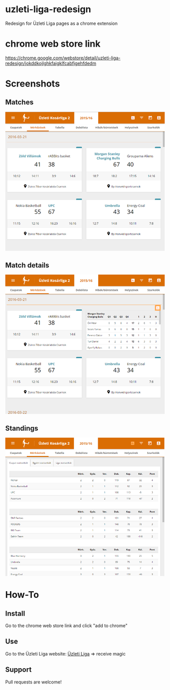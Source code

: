 # uzleti-liga-redesign
Redesign for Üzleti Liga pages as a chrome extension

# chrome web store link
https://chrome.google.com/webstore/detail/uzleti-liga-redesign/jokddkojlghkfaigklfcabfjgehfdedm

# Screenshots
## Matches
![matches](/docs/screenshots/v1.2.4/screenshot-2.png)

## Match details
![match details](/docs/screenshots/v1.2.4/screenshot-3.png)

## Standings
![standings](/docs/screenshots/v1.2.4/screenshot-4.png)

# How-To
## Install
Go to the chrome web store link and click "add to chrome"

## Use
Go to the Üzleti Liga website: <a href="http://www.uzletiliga.hu/eredmenyek/matches.php?eid=243">Üzleti Liga</a> => receive magic

## Support
Pull requests are welcome!
